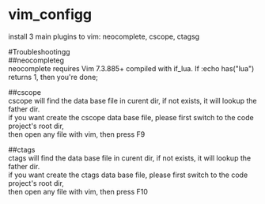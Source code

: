 # vim_configg  
  
install 3 main plugins to vim: neocomplete, cscope, ctagsg  
  
#Troubleshootingg  
##neocompleteg  
neocomplete requires Vim 7.3.885+ compiled with if_lua. If :echo has("lua") returns 1, then you're done;   
  
  
##cscope  
cscope will find the data base file in curent dir, if not exists, it will lookup the father dir.  
if you want create the cscope data base file, please first switch to the code project's root dir,  
then open any file with vim, then press F9  
  
##ctags  
ctags will find the data base file in curent dir, if not exists, it will lookup the father dir.  
if you want create the ctags data base file, please first switch to the code project's root dir,  
then open any file with vim, then press F10  
